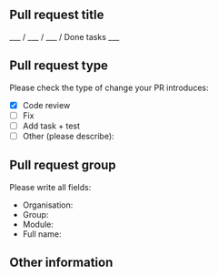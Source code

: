<!-- Please use templates for title:
 for code review: ${organization} / ${group} / ${deadline} / ${your title}
    Example: Done tasks 1-5, 7, 9-10
 for other PR: ${organization} / ${group} / ${your title} -->
## Pull request title
<!-- Replace all ___ according to the title template or replace the title-->
___ / ___ / ___ / Done tasks ___
 
## Pull request type
<!-- Please submit ONLY single type pull requests (use symbol 'x') --> 

Please check the type of change your PR introduces:
- [x] Code review
- [ ] Fix
- [ ] Add task + test
- [ ] Other (please describe): 

## Pull request group
<!-- Please write all fields for PR -->

Please write all fields:
- Organisation: 
- Group: 
- Module: 
- Full name: 

## Other information
<!-- Any other information that is important to this PR such -->